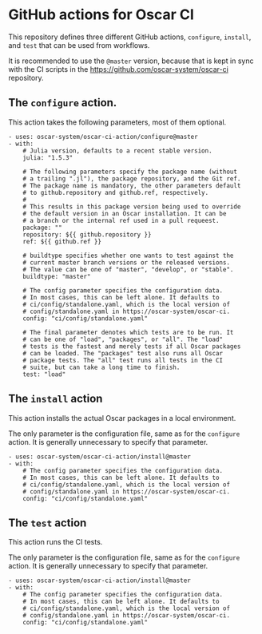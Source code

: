 # GitHub actions for Oscar CI

This repository defines three different GitHub actions, `configure`,
`install`, and `test` that can be used from workflows.

It is recommended to use the `@master` version, because that is kept
in sync with the CI scripts in the https://github.com/oscar-system/oscar-ci
repository.

## The `configure` action.

This action takes the following parameters, most of them optional.


    - uses: oscar-system/oscar-ci-action/configure@master
    - with:
        # Julia version, defaults to a recent stable version.
        julia: "1.5.3"

        # The following parameters specify the package name (without
        # a trailing ".jl"), the package repository, and the Git ref.
        # The package name is mandatory, the other parameters default
        # to github.repository and github.ref, respectively.
        #
        # This results in this package version being used to override
        # the default version in an Oscar installation. It can be
        # a branch or the internal ref used in a pull requeest.
        package: ""
        repository: ${{ github.repository }}
        ref: ${{ github.ref }}

        # buildtype specifies whether one wants to test against the
        # current master branch versions or the released versions.
        # The value can be one of "master", "develop", or "stable".
        buildtype: "master"

        # The config parameter specifies the configuration data.
        # In most cases, this can be left alone. It defaults to
        # ci/config/standalone.yaml, which is the local version of
        # config/standalone.yaml in https://oscar-system/oscar-ci.
        config: "ci/config/standalone.yaml"

        # The final parameter denotes which tests are to be run. It
        # can be one of "load", "packages", or "all". The "load"
        # tests is the fastest and merely tests if all Oscar packages
        # can be loaded. The "packages" test also runs all Oscar
        # package tests. The "all" test runs all tests in the CI
        # suite, but can take a long time to finish.
        test: "load"

## The `install` action

This action installs the actual Oscar packages in a local environment.

The only parameter is the configuration file, same as for the `configure`
action. It is generally unnecessary to specify that parameter.

    - uses: oscar-system/oscar-ci-action/install@master
    - with:
        # The config parameter specifies the configuration data.
        # In most cases, this can be left alone. It defaults to
        # ci/config/standalone.yaml, which is the local version of
        # config/standalone.yaml in https://oscar-system/oscar-ci.
        config: "ci/config/standalone.yaml"

## The `test` action

This action runs the CI tests.

The only parameter is the configuration file, same as for the `configure`
action. It is generally unnecessary to specify that parameter.

    - uses: oscar-system/oscar-ci-action/install@master
    - with:
        # The config parameter specifies the configuration data.
        # In most cases, this can be left alone. It defaults to
        # ci/config/standalone.yaml, which is the local version of
        # config/standalone.yaml in https://oscar-system/oscar-ci.
        config: "ci/config/standalone.yaml"
